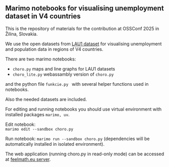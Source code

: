 ## Marimo notebooks for visualising unemployment dataset in V4 countries
 
This is the repository of materials for the contribution at OSSConf 2025 in
Žilina, Slovakia. 

We use the open datasets from [LAU1 dataset](https://zenodo.org/records/14242424) for
visualising unemployment and population data in regions of V4 countries.

There are two marimo notebooks:
- ```choro.py``` maps and line graphs for LAU1 datasets
- ```choro_lite.py``` webassambly version of ```choro.py```

and the python file ```funkcie.py ``` with several helper functions used in notebooks.

Also the needed datasets are included.

For editing and running notebooks you should use virtual environment with installed packages ```marimo, uv```.

Edit notebook:  
```marimo edit --sandbox choro.py```

Run notebook:
```marimo run --sandbox choro.py``` (dependencies will be automatically installed in isolated environment).

The web application (running choro.py in read-only mode) can be accessed at
[feelmath.eu server](https://unemp.feelmath.eu/). 

 
